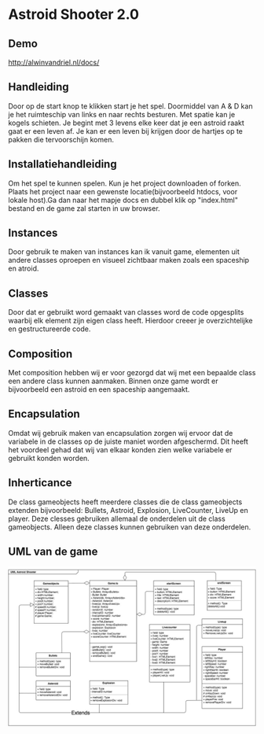 # Astroid Shooter 2.0

## Demo

http://alwinvandriel.nl/docs/

## Handleiding

Door op de start knop te klikken start je het spel. Doormiddel van A & D kan je het ruimteschip van links en naar rechts besturen. Met spatie kan je kogels schieten. Je begint met 3 levens elke keer dat je een astroid raakt gaat er een leven af. Je kan er een leven bij krijgen door de hartjes op te pakken die tervoorschijn komen.

## Installatiehandleiding

Om het spel te kunnen spelen. Kun je het project downloaden of forken. Plaats het project naar een gewenste locatie(bijvoorbeeld htdocs, voor lokale host).Ga dan naar het mapje docs en dubbel klik op "index.html" bestand en de game zal starten in uw browser.

## Instances

Door gebruik te maken van instances kan ik vanuit game, elementen uit andere classes oproepen en visueel zichtbaar maken zoals een spaceship en atroid.

## Classes

Door dat er gebruikt word gemaakt van classes word de code opgesplits waarbij elk element zijn eigen class heeft. Hierdoor creeer je overzichtelijke en gestructureerde code.

## Composition

Met composition hebben wij er voor gezorgd dat wij met een bepaalde class een andere class kunnen aanmaken. Binnen onze game wordt er bijvoorbeeld een astroid en een spaceship aangemaakt.

## Encapsulation

Omdat wij gebruik maken van encapsulation zorgen wij ervoor dat de variabele in de classes op de juiste maniet worden afgeschermd. Dit heeft het voordeel gehad dat wij van elkaar konden zien welke variabele er gebruikt konden worden.

## Inherticance

De class gameobjects heeft meerdere classes die de class gameobjects extenden bijvoorbeeld: Bullets, Astroid, Explosion, LiveCounter, LiveUp en player. Deze clesses gebruiken allemaal de onderdelen uit de class gameobjects. Alleen deze classes kunnen gebruiken van deze onderdelen.

## UML van de game

![UML](docs/images/UML_asteroid_shooter.jpg?raw=true "UML")
